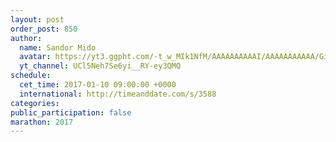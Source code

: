 ```yaml
---
layout: post
order_post: 850
author:
  name: Sandor Mido
  avatar: https://yt3.ggpht.com/-t_w_MIk1NfM/AAAAAAAAAAI/AAAAAAAAAAA/GijV6FlHPxM/s88-c-k-no-mo-rj-c0xffffff/photo.jpg
  yt_channel: UCl5Neh7Se6yi__RY-ey3QMQ
schedule:
  cet_time: 2017-01-10 09:00:00 +0000
  international: http://timeanddate.com/s/3588
categories:
public_participation: false
marathon: 2017
---
```

<!--iframe width="475" height="267" src="https://www.youtube.com/embed/MISSING" frameborder="0" allowfullscreen></iframe-->
